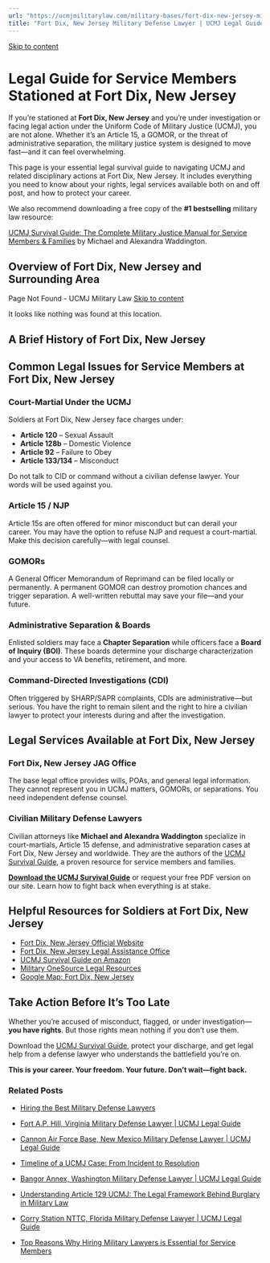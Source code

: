 ```yaml
---
url: "https://ucmjmilitarylaw.com/military-bases/fort-dix-new-jersey-military-defense-lawyer-ucmj-legal-guide/"
title: "Fort Dix, New Jersey Military Defense Lawyer | UCMJ Legal Guide"
---
```


[Skip to content](https://ucmjmilitarylaw.com/military-bases/fort-dix-new-jersey-military-defense-lawyer-ucmj-legal-guide/#content)

# Legal Guide for Service Members Stationed at Fort Dix, New Jersey

If you’re stationed at **Fort Dix, New Jersey** and you’re under investigation or facing legal action under the Uniform Code of Military Justice (UCMJ), you are not alone. Whether it’s an Article 15, a GOMOR, or the threat of administrative separation, the military justice system is designed to move fast—and it can feel overwhelming.

This page is your essential legal survival guide to navigating UCMJ and related disciplinary actions at Fort Dix, New Jersey. It includes everything you need to know about your rights, legal services available both on and off post, and how to protect your career.

We also recommend downloading a free copy of the **#1 bestselling** military law resource:

[UCMJ Survival Guide: The Complete Military Justice Manual for Service Members & Families](https://www.amazon.com/dp/B0FCDD3B2Z) by Michael and Alexandra Waddington.

## Overview of Fort Dix, New Jersey and Surrounding Area

Page Not Found - UCMJ Military Law [Skip to content](https://ucmjmilitarylaw.com/military-bases/fort-dix-new-jersey-military-defense-lawyer-ucmj-legal-guide/%7Blocation7#content)

It looks like nothing was found at this location.

## A Brief History of Fort Dix, New Jersey

## Common Legal Issues for Service Members at Fort Dix, New Jersey

### Court-Martial Under the UCMJ

Soldiers at Fort Dix, New Jersey face charges under:

- **Article 120** – Sexual Assault
- **Article 128b** – Domestic Violence
- **Article 92** – Failure to Obey
- **Article 133/134** – Misconduct

Do not talk to CID or command without a civilian defense lawyer. Your words will be used against you.

### Article 15 / NJP

Article 15s are often offered for minor misconduct but can derail your career. You may have the option to refuse NJP and request a court-martial. Make this decision carefully—with legal counsel.

### GOMORs

A General Officer Memorandum of Reprimand can be filed locally or permanently. A permanent GOMOR can destroy promotion chances and trigger separation. A well-written rebuttal may save your file—and your future.

### Administrative Separation & Boards

Enlisted soldiers may face a **Chapter Separation** while officers face a **Board of Inquiry (BOI)**. These boards determine your discharge characterization and your access to VA benefits, retirement, and more.

### Command-Directed Investigations (CDI)

Often triggered by SHARP/SAPR complaints, CDIs are administrative—but serious. You have the right to remain silent and the right to hire a civilian lawyer to protect your interests during and after the investigation.

## Legal Services Available at Fort Dix, New Jersey

### Fort Dix, New Jersey JAG Office

The base legal office provides wills, POAs, and general legal information. They cannot represent you in UCMJ matters, GOMORs, or separations. You need independent defense counsel.

### Civilian Military Defense Lawyers

Civilian attorneys like **Michael and Alexandra Waddington** specialize in court-martials, Article 15 defense, and administrative separation cases at Fort Dix, New Jersey and worldwide. They are the authors of the [UCMJ Survival Guide](https://www.amazon.com/dp/B0FCDD3B2Z), a proven resource for service members and families.

**[Download the UCMJ Survival Guide](https://www.amazon.com/dp/B0FCDD3B2Z)** or request your free PDF version on our site. Learn how to fight back when everything is at stake.

## Helpful Resources for Soldiers at Fort Dix, New Jersey

- [Fort Dix, New Jersey Official Website](https://ucmjmilitarylaw.com/military-bases/fort-dix-new-jersey-military-defense-lawyer-ucmj-legal-guide/%7Blocation12%7D)
- [Fort Dix, New Jersey Legal Assistance Office](https://ucmjmilitarylaw.com/military-bases/fort-dix-new-jersey-military-defense-lawyer-ucmj-legal-guide/%7Blocation13%7D)
- [UCMJ Survival Guide on Amazon](https://www.amazon.com/dp/B0FCDD3B2Z)
- [Military OneSource Legal Resources](https://www.militaryonesource.mil/legal/)
- [Google Map: Fort Dix, New Jersey](https://ucmjmilitarylaw.com/military-bases/fort-dix-new-jersey-military-defense-lawyer-ucmj-legal-guide/%7Blocation14%7D)

## Take Action Before It’s Too Late

Whether you’re accused of misconduct, flagged, or under investigation— **you have rights**. But those rights mean nothing if you don’t use them.

Download the [UCMJ Survival Guide](https://www.amazon.com/dp/B0FCDD3B2Z), protect your discharge, and get legal help from a defense lawyer who understands the battlefield you’re on.

**This is your career. Your freedom. Your future. Don’t wait—fight back.**

### Related Posts

- [Hiring the Best Military Defense Lawyers](https://ucmjmilitarylaw.com/military-defense-lawyers/)
- [Fort A.P. Hill, Virginia Military Defense Lawyer \| UCMJ Legal Guide](https://ucmjmilitarylaw.com/fort-a-p-hill-virginia-military-defense-lawyer-ucmj-legal-guide/)
- [Cannon Air Force Base, New Mexico Military Defense Lawyer \| UCMJ Legal Guide](https://ucmjmilitarylaw.com/cannon-air-force-base-new-mexico-military-defense-lawyer-ucmj-legal-guide/)
- [Timeline of a UCMJ Case: From Incident to Resolution](https://ucmjmilitarylaw.com/ucmj/timeline-of-a-ucmj-case-from-incident-to-resolution/)

- [Bangor Annex, Washington Military Defense Lawyer \| UCMJ Legal Guide](https://ucmjmilitarylaw.com/bangor-annex-washington-military-defense-lawyer-ucmj-legal-guide/)
- [Understanding Article 129 UCMJ: The Legal Framework Behind Burglary in Military Law](https://ucmjmilitarylaw.com/article-129-ucmj-burglary/)
- [Corry Station NTTC, Florida Military Defense Lawyer \| UCMJ Legal Guide](https://ucmjmilitarylaw.com/corry-station-nttc-florida-military-defense-lawyer-ucmj-legal-guide/)
- [Top Reasons Why Hiring Military Lawyers is Essential for Service Members](https://ucmjmilitarylaw.com/military-lawyers/)